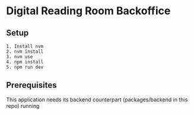 # Digital Reading Room Backoffice

## Setup

```
1. Install nvm
2. nvm install
3. nvm use
4. npm install
5. npm run dev
```

## Prerequisites

This application needs its backend counterpart (packages/backend in this repo) running
